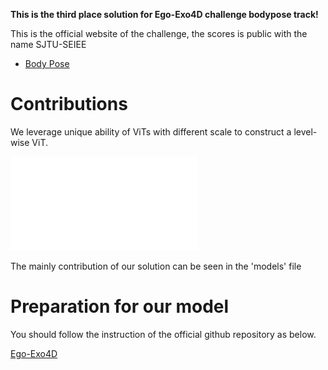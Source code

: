 **This is the third place solution for Ego-Exo4D challenge bodypose track!**

This is the official website of the challenge, the scores is public with the name SJTU-SEIEE
- [Body Pose](https://eval.ai/web/challenges/challenge-page/2245/overview) 

# Contributions
We leverage unique ability of ViTs with different scale to construct a level-wise ViT.

![image](pipeline.pdf)

The mainly contribution of our solution can be seen in the 'models' file

# Preparation for our model

You should follow the instruction of the official github repository as below.

[Ego-Exo4D](https://github.com/EGO4D/ego-exo4d-egopose/tree/main/bodypose)
